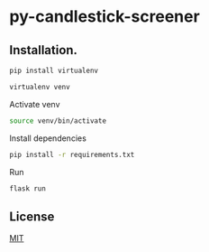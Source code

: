 # py-candlestick-screener

## Installation.

```bash
pip install virtualenv
```

```bash
virtualenv venv
```
Activate venv
```bash
source venv/bin/activate
```
Install dependencies
```bash
pip install -r requirements.txt
```
Run 
```bash
flask run
```

## License
[MIT](https://choosealicense.com/licenses/mit/)
